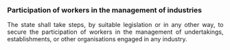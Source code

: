 ### Participation of workers in the management of industries
<div style="text-align: justify">

The state shall take steps, by suitable legislation or in any other way, to secure the participation of workers in the management of undertakings, establishments, or other organisations engaged in any industry.

</div>
